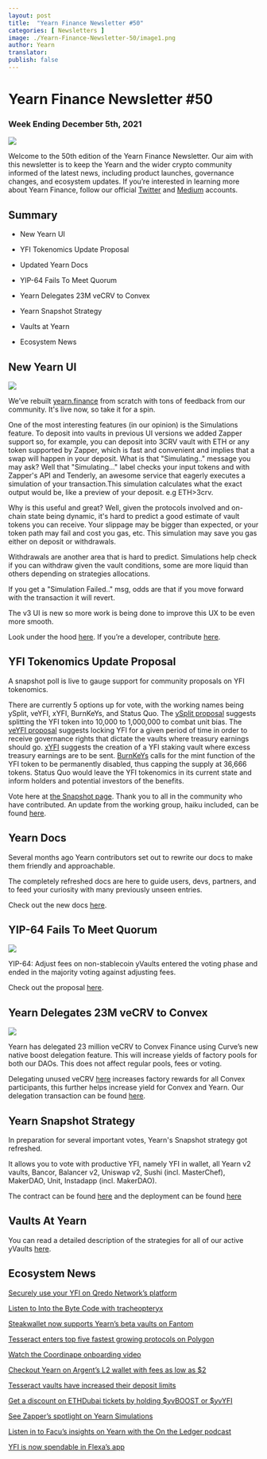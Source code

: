 ```yaml
---
layout: post
title:  "Yearn Finance Newsletter #50"
categories: [ Newsletters ]
image: ./Yearn-Finance-Newsletter-50/image1.png
author: Yearn
translator:
publish: false
---
```


# Yearn Finance Newsletter #50

### Week Ending December 5th, 2021

![](image1.png)

Welcome to the 50th edition of the Yearn Finance Newsletter. Our aim with this newsletter is to keep the Yearn and the wider crypto community informed of the latest news, including product launches, governance changes, and ecosystem updates. If you’re interested in learning more about Yearn Finance, follow our official [Twitter](https://twitter.com/iearnfinance) and [Medium](https://medium.com/iearn) accounts.

## Summary

-   New Yearn UI
    
-   YFI Tokenomics Update Proposal
    
-   Updated Yearn Docs
    
-   YIP-64 Fails To Meet Quorum
    
-   Yearn Delegates 23M veCRV to Convex
    
-   Yearn Snapshot Strategy

-   Vaults at Yearn

-   Ecosystem News

## New Yearn UI

![](image2.png)

We’ve rebuilt [yearn.finance](https://yearn.finance/) from scratch with tons of feedback from our community. It's live now, so take it for a spin. 

One of the most interesting features (in our opinion) is the Simulations feature. To deposit into vaults in previous UI versions we added Zapper support so, for example, you can deposit into 3CRV vault with ETH or any token supported by Zapper, which is fast and convenient and implies that a swap will happen in your deposit. What is that "Simulating.." message you may ask? Well that "Simulating..." label checks your input tokens and with Zapper's API and Tenderly, an awesome service that eagerly executes a simulation of your transaction.This simulation calculates what the exact output would be, like a preview of your deposit. e.g ETH>3crv. 

Why is this useful and great? Well, given the protocols involved and on-chain state being dynamic, it's hard to predict a good estimate of vault tokens you can receive. Your slippage may be bigger than expected, or your token path may fail and cost you gas, etc. This simulation may save you gas either on deposit or withdrawals.

Withdrawals are another area that is hard to predict. Simulations help check if you can withdraw given the vault conditions, some are more liquid than others depending on strategies allocations.

If you get a "Simulation Failed.." msg, odds are that if you move forward with the transaction it will revert.

The v3 UI is new so more work is being done to improve this UX to be even more smooth.

Look under the hood [here](https://medium.com/iearn/yearn-ui-v3-0-a194355bdb1f). If you’re a developer, contribute [here](https://github.com/yearn/yearn-finance-v3).

## YFI Tokenomics Update Proposal

A snapshot poll is live to gauge support for community proposals on YFI tokenomics.

There are currently 5 options up for vote, with the working names being ySplit, veYFI, xYFI, BurnKeYs, and Status Quo. The [ySplit proposal](https://docs.google.com/document/d/1dAWTkS_ZsXNy7mKKjOFUjILSlLsLz9KhGfLrwVu0GUg/edit) suggests splitting the YFI token into 10,000 to 1,000,000 to combat unit bias. The [veYFI proposal](https://docs.google.com/document/d/1hoi-IVccOB6iUJYzuApVbyjbQBx8-M0UuzZosb9wlWM/edit) suggests locking YFI for a given period of time in order to receive governance rights that dictate the vaults where treasury earnings should go. [xYFI](https://docs.google.com/document/d/1ev16BXu3bDC8zMSBvHmxMWIeD82ptZck6SJAO5frV5g/edit) suggests the creation of a YFI staking vault where excess treasury earnings are to be sent. [BurnKeYs](https://docs.google.com/document/d/1BqmRsfdfCIaCtNZULdhKqUJzpKdaHE1XOGQlVp2nuSc/edit) calls for the mint function of the YFI token to be permanently disabled, thus capping the supply at 36,666 tokens. Status Quo would leave the YFI tokenomics in its current state and inform holders and potential investors of the benefits.

Vote here at [the Snapshot page](https://yearn.snapshot.page/#/proposal/0x783cb3d57dd59b2827f6a42967375f06504cc947ebaa3c0e495c7b29ffd47aea). Thank you to all in the community who have contributed. An update from the working group, haiku included, can be found [here](https://docs.google.com/document/d/1-YEfXqXgTm-qzhPRUKs5allfX1XqYUOYwr_49FApnLU/edit).

## Yearn Docs

Several months ago Yearn contributors set out to rewrite our docs to make them friendly and approachable.

The completely refreshed docs are here to guide users, devs, partners, and to feed your curiosity with many previously unseen entries.

Check out the new docs [here](https://docs.yearn.finance/).

## YIP-64 Fails To Meet Quorum

![](image3.png)

YIP-64: Adjust fees on non-stablecoin yVaults entered the voting phase and ended in the majority voting against adjusting fees.

Check out the proposal [here](https://snapshot.org/#/ybaby.eth/proposal/0xfe7296601d199b89a8aa53f95d6243ef935d736bea2f13109979d8d5098017d2).

## Yearn Delegates 23M veCRV to Convex

![](image4.png)

Yearn has delegated 23 million veCRV to Convex Finance using Curve’s new native boost delegation feature. This will increase yields of factory pools for both our DAOs. This does not affect regular pools, fees or voting.

Delegating unused veCRV [here](https://convex-boost-delegation.vercel.app/) increases factory rewards for all Convex participants, this further helps increase yield for Convex and Yearn. Our delegation transaction can be found [here](https://etherscan.io/tx/0x4734c879b23c678cb97ba90591e16a14f1f7a2e0a7d71bfa67d2e7bb5d718e5f).

## Yearn Snapshot Strategy

In preparation for several important votes, Yearn's Snapshot strategy got refreshed.

It allows you to vote with productive YFI, namely YFI in wallet, all Yearn v2 vaults, Bancor, Balancer v2, Uniswap v2, Sushi (incl. MasterChef), MakerDAO, Unit, Instadapp (incl. MakerDAO).

The contract can be found [here](https://github.com/yearn/snapshot-strategy) and the deployment can be found [here](https://etherscan.io/address/0xA79e803FffE9DA37477ddaFD7C6F3dbDCa1C566C#code)

## Vaults At Yearn

You can read a detailed description of the strategies for all of our active yVaults [here](https://medium.com/yearn-state-of-the-vaults/the-vaults-at-yearn-9237905ffed3).

## Ecosystem News

[Securely use your YFI on Qredo Network’s platform](https://twitter.com/QredoNetwork/status/1461031928564436994)

[Listen to Into the Byte Code with tracheopteryx](https://twitter.com/benmercerdev/status/1464347991674863626?s=21)

[Steakwallet now supports Yearn’s beta vaults on Fantom](https://twitter.com/steakwallet/status/1463623834389602311?s=21)

[Tesseract enters top five fastest growing protocols on Polygon](https://twitter.com/marketducky/status/1461734313636945926?s=21)

[Watch the Coordinape onboarding video](https://twitter.com/coordinape/status/1460591450413015043?s=21)

[Checkout Yearn on Argent’s L2 wallet with fees as low as $2](https://twitter.com/argentHQ/status/1468934923264401419)

[Tesseract vaults have increased their deposit limits](https://twitter.com/tesseract_fi/status/1468217220966801413)

[Get a discount on ETHDubai tickets by holding $yvBOOST or $yvYFI](https://twitter.com/ETHDubaiConf/status/1467068791456923648)

[See Zapper’s spotlight on Yearn Simulations](https://twitter.com/zapper_fi/status/1466447565302517765)

[Listen in to Facu’s insights on Yearn with the On the Ledger podcast](https://twitter.com/Ledger/status/1465678701635506185)

[YFI is now spendable in Flexa’s app](https://twitter.com/FlexaHQ/status/1469092114038415364)
